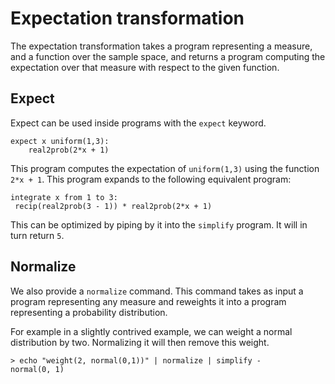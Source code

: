 # Expectation transformation

The expectation transformation takes a program representing a measure,
and a function over the sample space, and returns a program computing
the expectation over that measure with respect to the given function.

## Expect

Expect can be used inside programs with the `expect` keyword.

````nohighlight
expect x uniform(1,3):
    real2prob(2*x + 1)
````

This program computes the expectation of `uniform(1,3)` using the
function `2*x + 1`. This program expands to the following equivalent
program:

````
integrate x from 1 to 3: 
 recip(real2prob(3 - 1)) * real2prob(2*x + 1)
````

This can be optimized by piping by it into the `simplify` program. It
will in turn return `5`.

## Normalize

We also provide a `normalize` command. This command takes as input a
program representing any measure and reweights it into a program
representing a probability distribution.

For example in a slightly contrived example, we can weight a normal
distribution by two. Normalizing it will then remove this weight.

````
> echo "weight(2, normal(0,1))" | normalize | simplify -
normal(0, 1)
````
